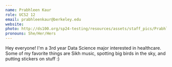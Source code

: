 ```yaml
---
name: Prabhleen Kaur
role: UCS2 12
email: prabhleenkaur@berkeley.edu
website:
photo: http://ds100.org/sp24-testing/resources/assets/staff_pics/Prabhleen_Kaur.png
pronouns: She/Her/Hers
---
```


Hey everyone! I'm a 3rd year Data Science major interested in healthcare. Some of my favorite things are Sikh music, spotting big birds in the sky, and putting stickers on stuff :)
